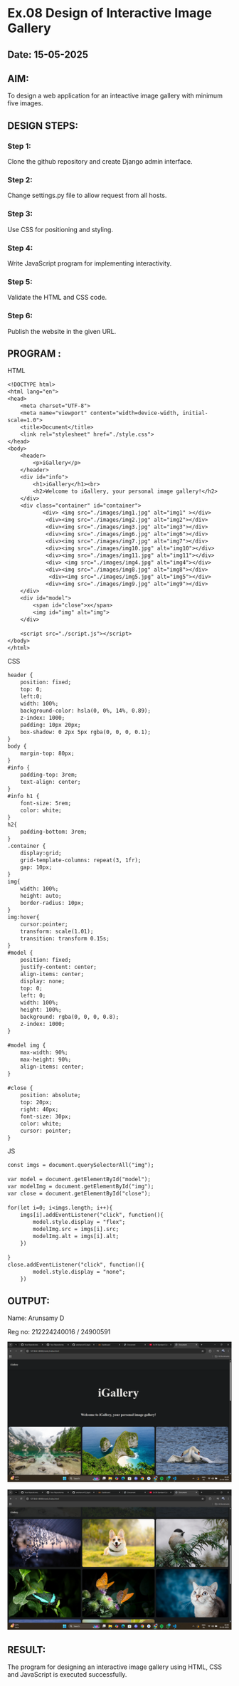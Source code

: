 # Ex.08 Design of Interactive Image Gallery
## Date: 15-05-2025

## AIM:
To design a web application for an inteactive image gallery with minimum five images.

## DESIGN STEPS:

### Step 1:
Clone the github repository and create Django admin interface.

### Step 2:
Change settings.py file to allow request from all hosts.

### Step 3:
Use CSS for positioning and styling.

### Step 4:
Write JavaScript program for implementing interactivity.

### Step 5:
Validate the HTML and CSS code.

### Step 6:
Publish the website in the given URL.

## PROGRAM :

HTML

```
<!DOCTYPE html>
<html lang="en">
<head>
    <meta charset="UTF-8">
    <meta name="viewport" content="width=device-width, initial-scale=1.0">
    <title>Document</title>
    <link rel="stylesheet" href="./style.css">
</head>
<body>
    <header>
        <p>iGallery</p>
    </header>
    <div id="info">
        <h1>iGallery</h1><br>
        <h2>Welcome to iGallery, your personal image gallery!</h2>
    </div>
    <div class="container" id="container">
           <div> <img src="./images/img1.jpg" alt="img1" ></div>
            <div><img src="./images/img2.jpg" alt="img2"></div>
            <div><img src="./images/img3.jpg" alt="img3"></div>
            <div><img src="./images/img6.jpg" alt="img6"></div>
            <div><img src="./images/img7.jpg" alt="img7"></div>
            <div><img src="./images/img10.jpg" alt="img10"></div>
            <div><img src="./images/img11.jpg" alt="img11"></div>
            <div> <img src="./images/img4.jpg" alt="img4"></div>
            <div><img src="./images/img8.jpg" alt="img8"></div>
             <div><img src="./images/img5.jpg" alt="img5"></div>
            <div><img src="./images/img9.jpg" alt="img9"></div>
    </div> 
    <div id="model">
        <span id="close">x</span>
        <img id="img" alt="img">
    </div>

    <script src="./script.js"></script>
</body>
</html>
```

CSS

```
header {
    position: fixed;
    top: 0;
    left:0;
    width: 100%;
    background-color: hsla(0, 0%, 14%, 0.89);
    z-index: 1000;
    padding: 10px 20px;
    box-shadow: 0 2px 5px rgba(0, 0, 0, 0.1);
}
body {
    margin-top: 80px;
} 
#info {
    padding-top: 3rem;
    text-align: center;
}
#info h1 {
    font-size: 5rem;
    color: white;
}
h2{
    padding-bottom: 3rem;
}
.container {
    display:grid;
    grid-template-columns: repeat(3, 1fr);
    gap: 10px;
}
img{
    width: 100%;
    height: auto;
    border-radius: 10px;
}
img:hover{
    cursor:pointer;
    transform: scale(1.01);
    transition: transform 0.15s;
}
#model {
    position: fixed;
    justify-content: center;
    align-items: center;
    display: none;
    top: 0; 
    left: 0;
    width: 100%;
    height: 100%;
    background: rgba(0, 0, 0, 0.8);
    z-index: 1000;
}

#model img {
    max-width: 90%;
    max-height: 90%;
    align-items: center;
}

#close {
    position: absolute;
    top: 20px;
    right: 40px;
    font-size: 30px;
    color: white;
    cursor: pointer;
}

```

JS

```
const imgs = document.querySelectorAll("img");

var model = document.getElementById("model");
var modelImg = document.getElementById("img");
var close = document.getElementById("close");

for(let i=0; i<imgs.length; i++){
    imgs[i].addEventListener("click", function(){
        model.style.display = "flex";
        modelImg.src = imgs[i].src;
        modelImg.alt = imgs[i].alt;
    })
    
}
close.addEventListener("click", function(){
        model.style.display = "none";
    })
```

## OUTPUT:

Name: Arunsamy D

Reg no: 212224240016 / 24900591


![alt text](<Screenshot (85).png>)


![alt text](<Screenshot (86).png>)


## RESULT:
The program for designing an interactive image gallery using HTML, CSS and JavaScript is executed successfully.
